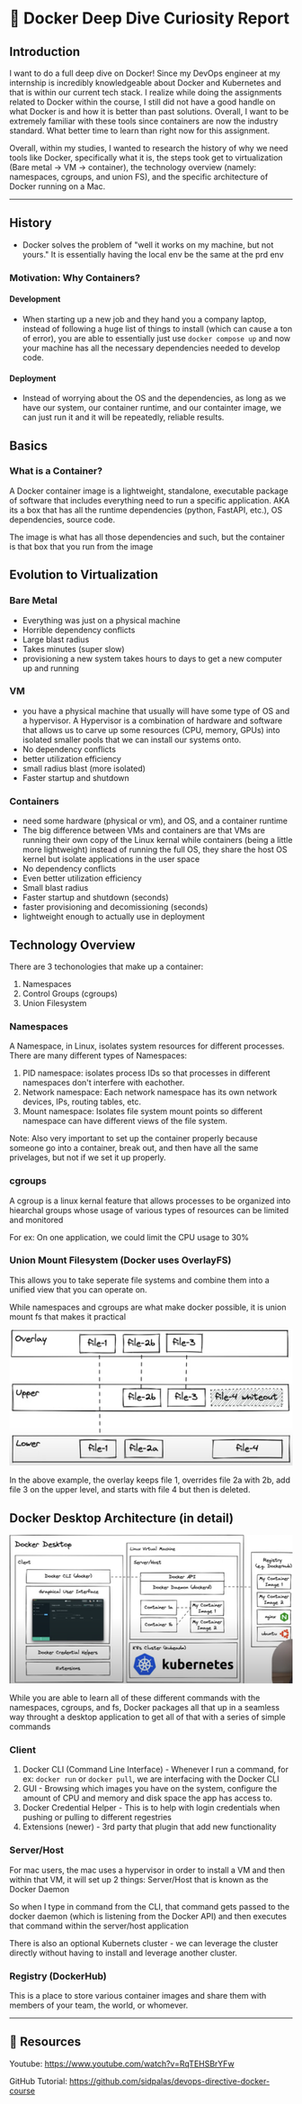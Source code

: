 # 🐳 Docker Deep Dive Curiosity Report

## Introduction
I want to do a full deep dive on Docker! Since my DevOps engineer at my internship is incredibly knowledgeable about Docker and Kubernetes and that is within our current tech stack. I realize while doing the assignments related to Docker within the course, I still did not have a good handle on what Docker is and how it is better than past solutions. Overall, I want to be extremely familiar with these tools since containers are now the industry standard. What better time to learn than right now for this assignment.

Overall, within my studies, I wanted to research the history of why we need tools like Docker, specifically what it is, the steps took get to virtualization (Bare metal -> VM -> container), the technology overview (namely: namespaces, cgroups, and union FS), and the specific architecture of Docker running on a Mac.

---

## History
- Docker solves the problem of "well it works on my machine, but not yours." It is essentially having the local env be the same at the prd env

### Motivation: Why Containers?
#### Development
- When starting up a new job and they hand you a company laptop, instead of following a huge list of things to install (which can cause a ton of error), you are able to essentially just use `docker compose up` and now your machine has all the necessary dependencies needed to develop code.
#### Deployment
- Instead of worrying about the OS and the dependencies, as long as we have our system, our container runtime, and our containter image, we can just run it and it will be repeatedly, reliable results.

## Basics
### What is a Container?
A Docker container image is a lightweight, standalone, executable package of software that includes everything need to run a specific application. AKA its a box that has all the runtime dependencies (python, FastAPI, etc.), OS dependencies, source code.

The image is what has all those dependencies and such, but the container is that box that you run from the image

## Evolution to Virtualization
### Bare Metal
- Everything was just on a physical machine
- Horrible dependency conflicts
- Large blast radius
- Takes minutes (super slow)
- provisioning a new system takes hours to days to get a new computer up and running

### VM
- you have a physical machine that usually will have some type of OS and a hypervisor. A Hypervisor is a combination of hardware and software that allows us to carve up some resources (CPU, memory, GPUs) into isolated smaller pools that we can install our systems onto.
- No dependency conflicts
- better utilization efficiency
- small radius blast (more isolated)
- Faster startup and shutdown

### Containers
- need some hardware (physical or vm), and OS, and a container runtime
- The big difference between VMs and containers are that VMs are running their own copy of the Linux kernal while containers (being a little more lightweight) instead of running the full OS, they share the host OS kernel but isolate applications in the user space
- No dependency conflicts
- Even better utilization efficiency
- Small blast radius
- Faster startup and shutdown (seconds)
- faster provisioning and decomissioning (seconds)
- lightweight enough to actually use in deployment


## Technology Overview
There are 3 techonologies that make up a container:
1. Namespaces
2. Control Groups (cgroups)
3. Union Filesystem

### Namespaces
A Namespace, in Linux, isolates system resources for different processes. There are many different types of Namespaces:
1. PID namespace: isolates process IDs so that processes in different namespaces don't interfere with eachother. 
2. Network namespace: Each network namespace has its own network devices, IPs, routing tables, etc.
3. Mount namespace: Isolates file system mount points so different namespace can have different views of the file system.

Note: Also very important to set up the container properly because someone go into a container, break out, and then have all the same privelages, but not if we set it up properly. 

### cgroups
A cgroup is a linux kernal feature that allows processes to be organized into hiearchal groups whose usage of various types of resources can be limited and monitored

For ex: On one application, we could limit the CPU usage to 30%

### Union Mount Filesystem (Docker uses OverlayFS)
This allows you to take seperate file systems and combine them into a unified view that you can operate on.

While namespaces and cgroups are what make docker possible, it is union mount fs that makes it practical

![Union Mount Filesystem](images-curiousity/union-mount-filesystem.png)

In the above example, the overlay keeps file 1, overrides file 2a with 2b, add file 3 on the upper level, and starts with file 4 but then is deleted. 


## Docker Desktop Architecture (in detail)
![Docker Architecture](images-curiousity/docker-architecture.png)


While you are able to learn all of these different commands with the namespaces, cgroups, and fs, Docker packages all that up in a seamless way throught a desktop application to get all of that with a series of simple commands 

### Client
1. Docker CLI (Command Line Interface) - Whenever I run a command, for ex: `docker run` or `docker pull`, we are interfacing with the Docker CLI
2. GUI - Browsing which images you have on the system, configure the amount of CPU and memory and disk space the app has access to.
3. Docker Credential Helper - This is to help with login credentials when pushing or pulling to different regestries
4. Extensions (newer) - 3rd party that plugin that add new functionality

### Server/Host
For mac users, the mac uses a hypervisor in order to install a VM and then within that VM, it will set up 2 things: Server/Host that is known as the Docker Daemon

So when I type in command from the CLI, that command gets passed to the docker daemon (which is listening from the Docker API) and then executes that command within the server/host application

There is also an optional Kubernets cluster - we can leverage the cluster directly without having to install and leverage another cluster.

### Registry (DockerHub)
This is a place to store various container images and share them with members of your team, the world, or whomever.



---
## 🔗 Resources

Youtube: https://www.youtube.com/watch?v=RqTEHSBrYFw

GitHub Tutorial: https://github.com/sidpalas/devops-directive-docker-course
